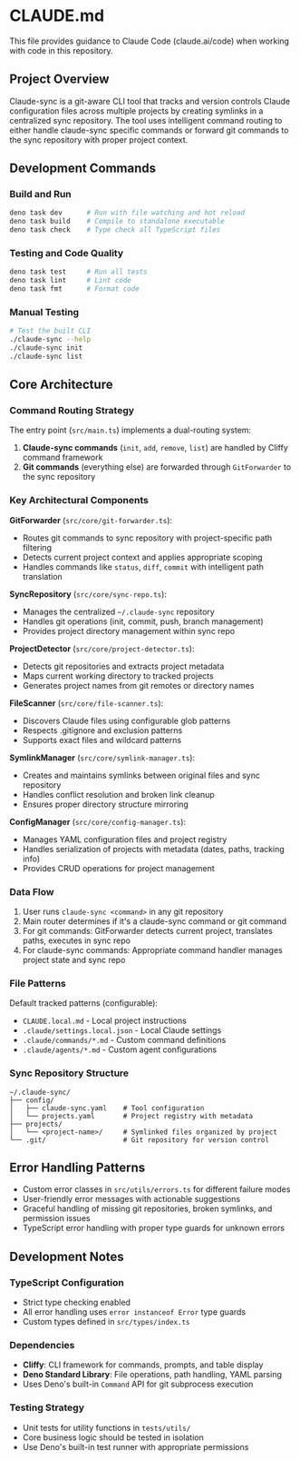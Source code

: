 # CLAUDE.md

This file provides guidance to Claude Code (claude.ai/code) when working with code in this repository.

## Project Overview

Claude-sync is a git-aware CLI tool that tracks and version controls Claude configuration files across multiple projects by creating symlinks in a centralized sync repository. The tool uses intelligent command routing to either handle claude-sync specific commands or forward git commands to the sync repository with proper project context.

## Development Commands

### Build and Run

```bash
deno task dev      # Run with file watching and hot reload
deno task build    # Compile to standalone executable
deno task check    # Type check all TypeScript files
```

### Testing and Code Quality

```bash
deno task test     # Run all tests
deno task lint     # Lint code
deno task fmt      # Format code
```

### Manual Testing

```bash
# Test the built CLI
./claude-sync --help
./claude-sync init
./claude-sync list
```

## Core Architecture

### Command Routing Strategy

The entry point (`src/main.ts`) implements a dual-routing system:

1. **Claude-sync commands** (`init`, `add`, `remove`, `list`) are handled by Cliffy command framework
2. **Git commands** (everything else) are forwarded through `GitForwarder` to the sync repository

### Key Architectural Components

**GitForwarder** (`src/core/git-forwarder.ts`):

- Routes git commands to sync repository with project-specific path filtering
- Detects current project context and applies appropriate scoping
- Handles commands like `status`, `diff`, `commit` with intelligent path translation

**SyncRepository** (`src/core/sync-repo.ts`):

- Manages the centralized `~/.claude-sync` repository
- Handles git operations (init, commit, push, branch management)
- Provides project directory management within sync repo

**ProjectDetector** (`src/core/project-detector.ts`):

- Detects git repositories and extracts project metadata
- Maps current working directory to tracked projects
- Generates project names from git remotes or directory names

**FileScanner** (`src/core/file-scanner.ts`):

- Discovers Claude files using configurable glob patterns
- Respects .gitignore and exclusion patterns
- Supports exact files and wildcard patterns

**SymlinkManager** (`src/core/symlink-manager.ts`):

- Creates and maintains symlinks between original files and sync repository
- Handles conflict resolution and broken link cleanup
- Ensures proper directory structure mirroring

**ConfigManager** (`src/core/config-manager.ts`):

- Manages YAML configuration files and project registry
- Handles serialization of projects with metadata (dates, paths, tracking info)
- Provides CRUD operations for project management

### Data Flow

1. User runs `claude-sync <command>` in any git repository
2. Main router determines if it's a claude-sync command or git command
3. For git commands: GitForwarder detects current project, translates paths, executes in sync repo
4. For claude-sync commands: Appropriate command handler manages project state and sync repo

### File Patterns

Default tracked patterns (configurable):

- `CLAUDE.local.md` - Local project instructions
- `.claude/settings.local.json` - Local Claude settings
- `.claude/commands/*.md` - Custom command definitions
- `.claude/agents/*.md` - Custom agent configurations

### Sync Repository Structure

```
~/.claude-sync/
├── config/
│   ├── claude-sync.yaml    # Tool configuration
│   └── projects.yaml       # Project registry with metadata
├── projects/
│   └── <project-name>/     # Symlinked files organized by project
└── .git/                   # Git repository for version control
```

## Error Handling Patterns

- Custom error classes in `src/utils/errors.ts` for different failure modes
- User-friendly error messages with actionable suggestions
- Graceful handling of missing git repositories, broken symlinks, and permission issues
- TypeScript error handling with proper type guards for unknown errors

## Development Notes

### TypeScript Configuration

- Strict type checking enabled
- All error handling uses `error instanceof Error` type guards
- Custom types defined in `src/types/index.ts`

### Dependencies

- **Cliffy**: CLI framework for commands, prompts, and table display
- **Deno Standard Library**: File operations, path handling, YAML parsing
- Uses Deno's built-in `Command` API for git subprocess execution

### Testing Strategy

- Unit tests for utility functions in `tests/utils/`
- Core business logic should be tested in isolation
- Use Deno's built-in test runner with appropriate permissions
